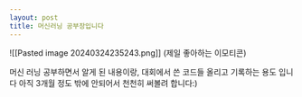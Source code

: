 ```yaml
---
layout: post
title: 머신러닝 공부장입니다
---
```

![[Pasted image 20240324235243.png]]
(제일 좋아하는 이모티콘)

머신 러닝 공부하면서 알게 된 내용이랑, 대회에서 쓴 코드들 올리고 기록하는 용도 입니다
아직 3개월 정도 밖에 안되어서 천천히 써볼려 합니다:)

